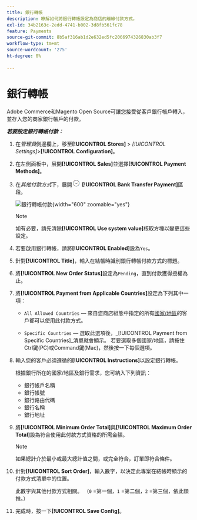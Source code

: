 ```yaml
---
title: 銀行轉帳
description: 瞭解如何將銀行轉帳設定為商店的離線付款方式。
exl-id: 34b2163c-2edd-4741-b002-3d8fb561fc78
feature: Payments
source-git-commit: 8b5af316ab1d2e632ed5fc2066974326830ab3f7
workflow-type: tm+mt
source-wordcount: '275'
ht-degree: 0%

---
```


# 銀行轉帳

Adobe Commerce和Magento Open Source可讓您接受從客戶銀行帳戶轉入，並存入您的商家銀行帳戶的付款。

**_若要設定銀行轉帳付款：_**

1. 在&#x200B;_管理員_&#x200B;側邊欄上，移至&#x200B;**[!UICONTROL Stores]** > _[!UICONTROL Settings]_>**[!UICONTROL Configuration]**。

1. 在左側面板中，展開&#x200B;**[!UICONTROL Sales]**&#x200B;並選擇&#x200B;**[!UICONTROL Payment Methods]**。

1. 在&#x200B;_其他付款方式_&#x200B;下，展開![擴充選取器](../assets/icon-display-expand.png) **[!UICONTROL Bank Transfer Payment]**&#x200B;區段。

   ![銀行轉帳付款](../configuration-reference/sales/assets/payment-methods-bank-transfer-payment.png){width="600" zoomable="yes"}

   >[!NOTE]
   >
   >如有必要，請先清除&#x200B;**[!UICONTROL Use system value]**&#x200B;核取方塊以變更這些設定。

1. 若要啟用銀行轉帳，請將&#x200B;**[!UICONTROL Enabled]**&#x200B;設為`Yes`。

1. 針對&#x200B;**[!UICONTROL Title]**，輸入在結帳時識別銀行轉帳付款方式的標題。

1. 將&#x200B;**[!UICONTROL New Order Status]**&#x200B;設定為`Pending`，直到付款獲得授權為止。

1. 將&#x200B;**[!UICONTROL Payment from Applicable Countries]**&#x200B;設定為下列其中一項：

   - `All Allowed Countries` — 來自您商店組態中指定的所有[國家/地區](../getting-started/store-details.md#country-options)的客戶都可以使用此付款方式。

   - `Specific Countries` — 選取此選項後，_[!UICONTROL Payment from Specific Countries]_清單就會顯示。 若要選取多個國家/地區，請按住Ctrl鍵(PC)或Command鍵(Mac)，然後按一下每個選項。

1. 輸入您的客戶必須遵循的&#x200B;**[!UICONTROL Instructions]**&#x200B;以設定銀行轉帳。

   根據銀行所在的國家/地區及銀行需求，您可納入下列資訊：

   - 銀行帳戶名稱
   - 銀行帳號
   - 銀行路由代碼
   - 銀行名稱
   - 銀行地址

1. 將&#x200B;**[!UICONTROL Minimum Order Total]**&#x200B;與&#x200B;**[!UICONTROL Maximum Order Total]**&#x200B;設為符合使用此付款方式資格的所需金額。

   >[!NOTE]
   >
   >如果總計介於最小或最大總計值之間，或完全符合，訂單即符合條件。

1. 針對&#x200B;**[!UICONTROL Sort Order]**，輸入數字，以決定此專案在結帳時顯示的付款方式清單中的位置。

   此數字與其他付款方式相關。 （`0` =第一個，`1` =第二個，`2` =第三個，依此類推。）

1. 完成時，按一下&#x200B;**[!UICONTROL Save Config]**。
